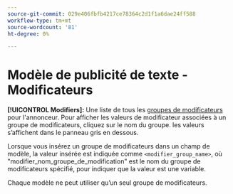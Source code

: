 ```yaml
---
source-git-commit: 029e406fbfb4217ce78364c2d1f1a6dae24ff588
workflow-type: tm+mt
source-wordcount: '81'
ht-degree: 0%

---
```

# Modèle de publicité de texte - Modificateurs

**[!UICONTROL Modifiers]:** Une liste de tous les [groupes de modificateurs](/help/search-social-commerce/campaign-management/inventory-feeds/modifiers-manage.md) pour l&#39;annonceur. Pour afficher les valeurs de modificateur associées à un groupe de modificateurs, cliquez sur le nom du groupe. les valeurs s’affichent dans le panneau gris en dessous.

Lorsque vous insérez un groupe de modificateurs dans un champ de modèle, la valeur insérée est indiquée comme `<modifier_group_name>`, où &quot;modifier_nom_groupe_de_modification&quot; est le nom du groupe de modificateurs spécifié, pour indiquer que la valeur est une variable.

Chaque modèle ne peut utiliser qu’un seul groupe de modificateurs.
